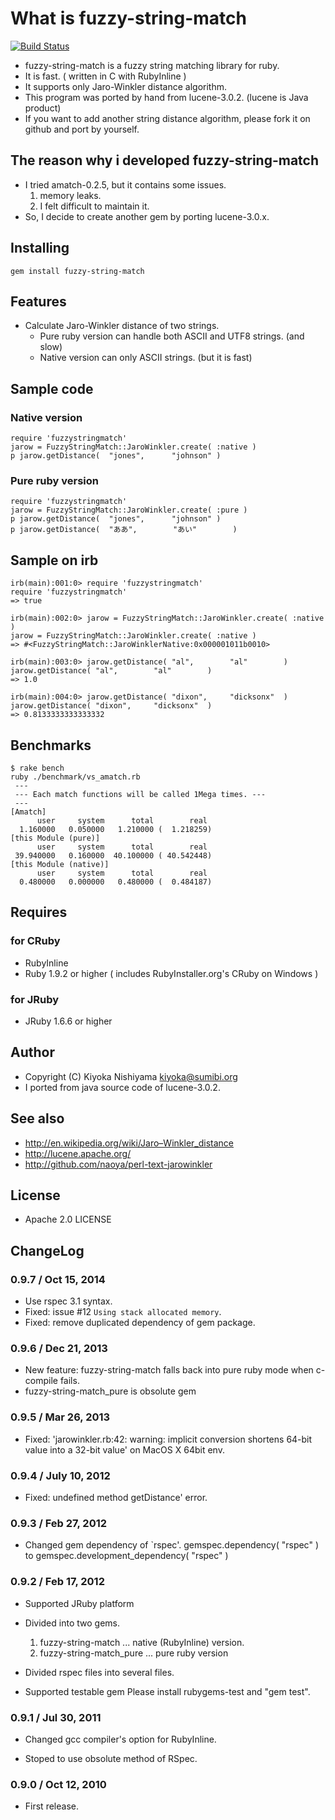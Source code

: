 # What is fuzzy-string-match
  [![Build Status](https://secure.travis-ci.org/kiyoka/fuzzy-string-match.png)](http://travis-ci.org/kiyoka/fuzzy-string-match)

* fuzzy-string-match is a fuzzy string matching library for ruby.
* It is fast. ( written in C with RubyInline )
* It supports only Jaro-Winkler distance algorithm.
* This program was ported by hand from lucene-3.0.2. (lucene is Java product)
* If you want to add another string distance algorithm, please fork it on github and port by yourself.

## The reason why i developed fuzzy-string-match
* I tried amatch-0.2.5, but it contains some issues.
  1. memory leaks.
  2. I felt difficult to maintain it.
* So, I decide to create another gem by porting lucene-3.0.x.

## Installing

    gem install fuzzy-string-match

## Features
* Calculate Jaro-Winkler distance of two strings.
  * Pure ruby version can handle both ASCII and UTF8 strings. (and slow)
  * Native version can only ASCII strings. (but it is fast)

## Sample code 

### Native version

    require 'fuzzystringmatch'
    jarow = FuzzyStringMatch::JaroWinkler.create( :native )
    p jarow.getDistance(  "jones",      "johnson" )

### Pure ruby version

    require 'fuzzystringmatch'
    jarow = FuzzyStringMatch::JaroWinkler.create( :pure )
    p jarow.getDistance(  "jones",      "johnson" )
    p jarow.getDistance(  "ああ",        "あい"        )

## Sample on irb

    irb(main):001:0> require 'fuzzystringmatch'
    require 'fuzzystringmatch'
    => true

    irb(main):002:0> jarow = FuzzyStringMatch::JaroWinkler.create( :native )
    jarow = FuzzyStringMatch::JaroWinkler.create( :native )
    => #<FuzzyStringMatch::JaroWinklerNative:0x000001011b0010>

    irb(main):003:0> jarow.getDistance( "al",        "al"        )
    jarow.getDistance( "al",        "al"        )
    => 1.0

    irb(main):004:0> jarow.getDistance( "dixon",     "dicksonx"  )
    jarow.getDistance( "dixon",     "dicksonx"  )
    => 0.8133333333333332

## Benchmarks

    $ rake bench
    ruby ./benchmark/vs_amatch.rb
     --- 
     --- Each match functions will be called 1Mega times. --- 
     --- 
    [Amatch]
          user     system      total        real
      1.160000   0.050000   1.210000 (  1.218259)
    [this Module (pure)]
          user     system      total        real
     39.940000   0.160000  40.100000 ( 40.542448)
    [this Module (native)]
          user     system      total        real
      0.480000   0.000000   0.480000 (  0.484187)

## Requires

### for CRuby
 - RubyInline
 - Ruby 1.9.2 or higher ( includes RubyInstaller.org's CRuby on Windows )

### for JRuby
 - JRuby 1.6.6 or higher

## Author
 - Copyright (C) Kiyoka Nishiyama <kiyoka@sumibi.org>
 - I ported from java source code of lucene-3.0.2.

## See also
 - <http://en.wikipedia.org/wiki/Jaro–Winkler_distance>
 - <http://lucene.apache.org/>
 - <http://github.com/naoya/perl-text-jarowinkler>

## License

 - Apache 2.0 LICENSE

## ChangeLog

### 0.9.7 / Oct  15, 2014

* Use rspec 3.1 syntax.
* Fixed: issue #12 `Using stack allocated memory`.
* Fixed: remove duplicated dependency of gem package.

### 0.9.6 / Dec  21, 2013

* New feature: fuzzy-string-match falls back into pure ruby mode when c-compile fails.
* fuzzy-string-match_pure is obsolute gem 

### 0.9.5 / Mar  26, 2013

* Fixed: 'jarowinkler.rb:42: warning: implicit conversion shortens 64-bit value into a 32-bit value' on MacOS X 64bit env.

### 0.9.4 / July 10, 2012

* Fixed: undefined method getDistance' error.

### 0.9.3 / Feb 27, 2012

* Changed gem dependency of `rspec'.
   gemspec.dependency( "rspec" )  to  gemspec.development_dependency( "rspec" )

### 0.9.2 / Feb 17, 2012

* Supported JRuby platform
* Divided into two gems.

  1. fuzzy-string-match      ... native (RubyInline) version.
  2. fuzzy-string-match_pure ... pure ruby version

* Divided rspec files into several files.

* Supported testable gem
   Please install rubygems-test and "gem test".

### 0.9.1 / Jul 30, 2011

* Changed gcc compiler's option for RubyInline.

* Stoped to use obsolute method of RSpec.

### 0.9.0 / Oct 12, 2010

* First release.
